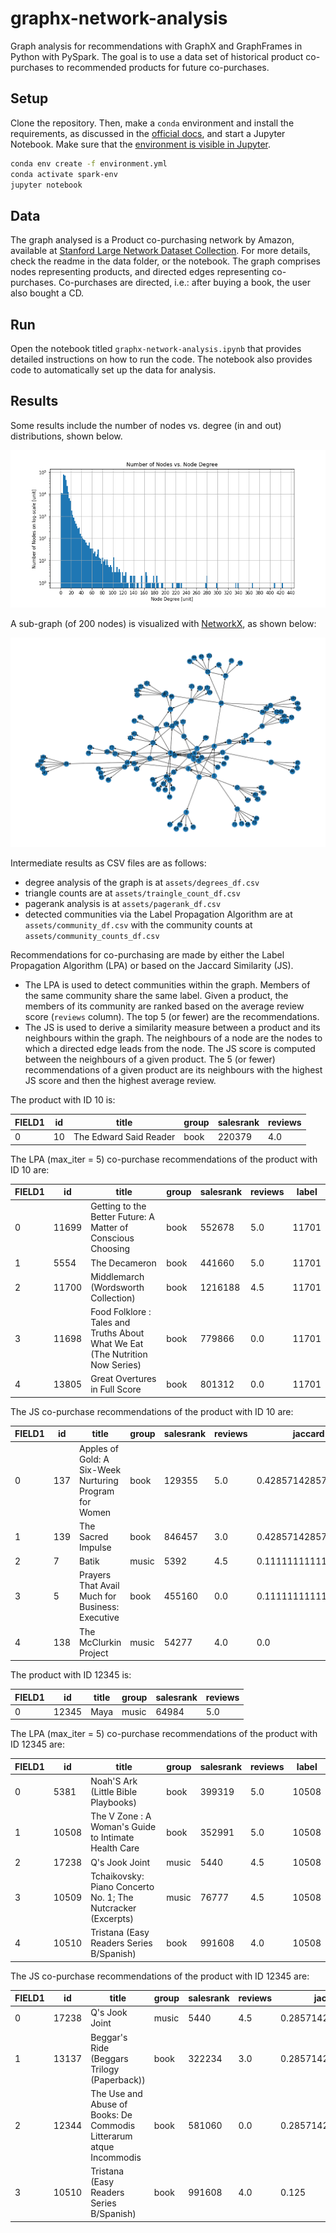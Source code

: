 # graphx-network-analysis

Graph analysis for recommendations with GraphX and GraphFrames in Python with PySpark. The goal is to use a data set of historical product co-purchases to recommended products for future co-purchases.

## Setup
Clone the repository. Then, make a ```conda``` environment and install the requirements, as discussed in the [official docs](https://conda.io/projects/conda/en/latest/user-guide/tasks/manage-environments.html), and start a Jupyter Notebook. Make sure that the [environment is visible in Jupyter](https://stackoverflow.com/a/44786736/11670378).
```bash
conda env create -f environment.yml
conda activate spark-env
jupyter notebook
```

## Data

The graph analysed is a Product co-purchasing network by Amazon, available at [Stanford Large Network Dataset Collection](http://snap.stanford.edu/data/#amazon). For more details, check the readme in the data folder, or the notebook.
The graph comprises nodes representing products, and directed edges representing co-purchases. Co-purchases are directed, i.e.: after buying a book, the user also bought a CD.


## Run

Open the notebook titled ```graphx-network-analysis.ipynb``` that provides detailed instructions on how to run the code. The notebook also provides code to automatically set up the data for analysis.

## Results

Some results include the number of nodes vs. degree (in and out) distributions, shown below.

![alt text](assets/n_nodes_vs_degree.png)

A sub-graph (of 200 nodes) is visualized with [NetworkX](https://networkx.org/), as shown below:

![alt text](assets/graph_viz_n_200.png)

Intermediate results as CSV files are as follows:
- degree analysis of the graph is at ```assets/degrees_df.csv```
- triangle counts are at ```assets/traingle_count_df.csv```
- pagerank analysis is at ```assets/pagerank_df.csv```
- detected communities via the Label Propagation Algorithm are at ```assets/community_df.csv``` with the community counts at ```assets/community_counts_df.csv```


Recommendations for co-purchasing are made by either the Label Propagation Algorithm (LPA) or based on the Jaccard Similarity (JS).
- The LPA is used to detect communities within the graph. Members of the same community share the same label. Given a product, the members of its community are ranked based on the average review score (```reviews``` column). The top 5 (or fewer) are the recommendations.
- The JS is used to derive a similarity measure between a product and its neighbours within the graph. The neighbours of a node are the nodes to which a directed edge leads from the node. The JS score is computed between the neighbours of a given product. The 5 (or fewer) recommendations of a given product are its neighbours with the highest JS score and then the highest average review. 

The product with ID 10 is:

|FIELD1|id   |title                                                                        |group|salesrank|reviews|
|------|-----|-----------------------------------------------------------------------------|-----|---------|-------|
|0     |10   |The Edward Said Reader                                                       |book |220379   |4.0    |

The LPA (max_iter = 5) co-purchase recommendations of the product with ID 10 are:

|FIELD1|id   |title                                                                        |group|salesrank|reviews|label              |
|------|-----|-----------------------------------------------------------------------------|-----|---------|-------|-------------------|
|0     |11699|Getting to the Better Future: A Matter of Conscious Choosing                 |book |552678   |5.0    |11701              |
|1     |5554 |The Decameron                                                                |book |441660   |5.0    |11701              |
|2     |11700|Middlemarch (Wordsworth Collection)                                          |book |1216188  |4.5    |11701              |
|3     |11698|Food Folklore : Tales and Truths About What We Eat (The Nutrition Now Series)|book |779866   |0.0    |11701              |
|4     |13805|Great Overtures in Full Score                                                |book |801312   |0.0    |11701              |

The JS co-purchase recommendations of the product with ID 10 are:

|FIELD1|id   |title                                                                        |group|salesrank|reviews|jaccard            |
|------|-----|-----------------------------------------------------------------------------|-----|---------|-------|-------------------|
|0     |137  |Apples of Gold: A Six-Week Nurturing Program for Women                       |book |129355   |5.0    |0.42857142857142855|
|1     |139  |The Sacred Impulse                                                           |book |846457   |3.0    |0.42857142857142855|
|2     |7    |Batik                                                                        |music|5392     |4.5    |0.1111111111111111 |
|3     |5    |Prayers That Avail Much for Business: Executive                              |book |455160   |0.0    |0.1111111111111111 |
|4     |138  |The McClurkin Project                                                        |music|54277    |4.0    |0.0                |

The product with ID 12345 is:

|FIELD1|id   |title                                                                        |group|salesrank|reviews|
|------|-----|-----------------------------------------------------------------------------|-----|---------|-------|
|0     |12345|Maya                                                                         |music|64984    |5.0    |

The LPA (max_iter = 5) co-purchase recommendations of the product with ID 12345 are:

|FIELD1|id   |title                                                                        |group|salesrank|reviews|label|
|------|-----|-----------------------------------------------------------------------------|-----|---------|-------|-----|
|0     |5381 |Noah'S Ark (Little Bible Playbooks)                                          |book |399319   |5.0    |10508|
|1     |10508|The V Zone : A Woman's Guide to Intimate Health Care                         |book |352991   |5.0    |10508|
|2     |17238|Q's Jook Joint                                                               |music|5440     |4.5    |10508|
|3     |10509|Tchaikovsky: Piano Concerto No. 1; The Nutcracker (Excerpts)                 |music|76777    |4.5    |10508|
|4     |10510|Tristana (Easy Readers Series B/Spanish)                                     |book |991608   |4.0    |10508|

The JS co-purchase recommendations of the product with ID 12345 are:

|FIELD1|id   |title                                                                        |group|salesrank|reviews|jaccard|
|------|-----|-----------------------------------------------------------------------------|-----|---------|-------|-------|
|0     |17238|Q's Jook Joint                                                               |music|5440     |4.5    |0.2857142857142857|
|1     |13137|Beggar's Ride (Beggars Trilogy (Paperback))                                  |book |322234   |3.0    |0.2857142857142857|
|2     |12344|The Use and Abuse of Books: De Commodis Litterarum atque Incommodis          |book |581060   |0.0    |0.2857142857142857|
|3     |10510|Tristana (Easy Readers Series B/Spanish)                                     |book |991608   |4.0    |0.125  |
